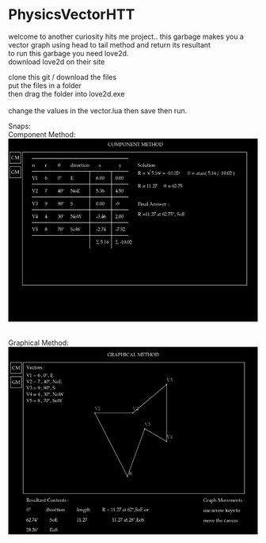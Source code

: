 # PhysicsVectorHTT
welcome to another curiosity hits me project..  this garbage makes you a vector graph using head to tail method and return its resultant </br>
to run this garbage you need love2d. </br>
download love2d on their site </br>

clone this git / download the files </br>
put the files in a folder </br>
then drag the folder into love2d.exe </br>
</br>
change the values in the vector.lua then save then run.

Snaps:
</br>Component Method:</br>
![Component Method](https://github.com/nopan-studio/PhysicsVectorHTT/blob/main/screenshots/component.png)

</br>Graphical Method:</br>
![Graphical Method](https://github.com/nopan-studio/PhysicsVectorHTT/blob/main/screenshots/graphical.png)



